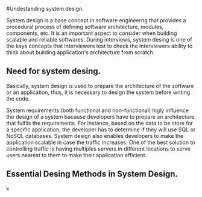 #Undestanding system design.

System design is a base concept in software engineerng that provides a procedural process of defining software architecture, modules, components, etc. It is an important aspect to consider when building scalable and reliable softwares.
During interviews, system desing is one of the keys concepts that interviewers test to check the interviewers ability to think about building application's architecture from scratch.

## Need for system desing.
Basically, system design is used to prepare the architecture of the software or an application, thus, it is necessary to design the system before writing the code.

System requirements (both functional and non-functional) higly influence the design of a system bacause developers have to prepare an architecture that fulfils the requirements. For instance, based on the data to be store for a specific application, the developer has to determine if they will use SQL or NoSQL databases. System design also enables developers to make the application scalable in case the traffic increases. One of the best solution to controlling traffic is having multiples servers in different locations to serve users nearest to them to make their application efficient.

## Essential Desing Methods in System Design.
k